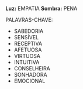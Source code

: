 **Luz:** EMPATIA
**Sombra:** PENA

PALAVRAS-CHAVE:
- SABEDORIA
- SENSÍVEL
- RECEPTIVA
- AFETUOSA
- VIRTUOSA
- INTUITIVA
- CONSELHEIRA
- SONHADORA
- EMOCIONAL